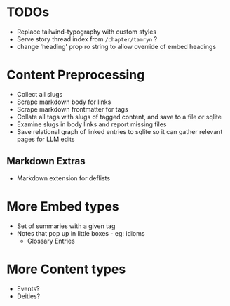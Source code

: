 
# TODOs

- Replace tailwind-typography with custom styles
- Serve story thread index from `/chapter/tamryn` ?
- change 'heading' prop ro string to allow override of embed headings

# Content Preprocessing

- Collect all slugs
- Scrape markdown body for links
- Scrape markdown frontmatter for tags
- Collate all tags with slugs of tagged content, and save to a file or sqlite
- Examine slugs in body links and report missing files
- Save relational graph of linked entries to sqlite so it can gather relevant pages for LLM edits

## Markdown Extras

- Markdown extension for deflists

# More Embed types

- Set of summaries with a given tag
- Notes that pop up in little boxes - eg: idioms
  - Glossary Entries

# More Content types

- Events?
- Deities?
